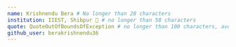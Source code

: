```yaml
---
name: Krishnendu Bera # No longer than 28 characters
institution: IIEST, Shibpur 🚩 # no longer than 58 characters
quote: QuoteOutOfBoundsOfException # no longer than 100 characters, avoid using quotes(") to guarantee the format remains the same.
github_user: berakrishnendu36
---
```

